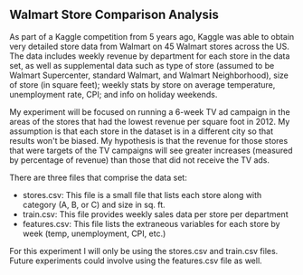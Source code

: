 ## Walmart Store Comparison Analysis
As part of a Kaggle competition from 5 years ago, Kaggle was able to obtain very detailed store data from Walmart on 45 Walmart stores across the US. The data includes weekly revenue by department for each store in the data set, as well as supplemental data such as type of store (assumed to be Walmart Supercenter, standard Walmart, and Walmart Neighborhood), size of store (in square feet); weekly stats by store on average temperature, unemployment rate, CPI; and info on holiday weekends.

My experiment will be focused on running a 6-week TV ad campaign in the areas of the stores that had the lowest revenue per square foot in 2012. My assumption is that each store in the dataset is in a different city so that results won't be biased. My hypothesis is that the revenue for those stores that were targets of the TV campaigns will see greater increases (measured by percentage of revenue) than those that did not receive the TV ads.

There are three files that comprise the data set:
- stores.csv: This file is a small file that lists each store along with category (A, B, or C) and size in sq. ft.
- train.csv: This file provides weekly sales data per store per department
- features.csv: This file lists the extraneous variables for each store by week (temp, unemployment, CPI, etc.)

For this experiment I will only be using the stores.csv and train.csv files. Future experiments could involve using the features.csv file as well.
